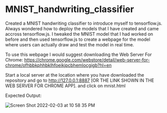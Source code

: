 # MNIST_handwriting_classifier

Created a MNIST handwriting classifier to introduce myself to tensorflow.js. 
Always wondered how to deploy the models that I have created and came accross tensorflow.js. 
I tweaked the MNIST model that I had worked on before and then used tensorflow.js to create a webpage for the model where users can actually draw and test the model in real time. 

To use this webpage I would suggest downloading the Web Server For Chrome:
https://chrome.google.com/webstore/detail/web-server-for-chrome/ofhbbkphhbklhfoeikjpcbhemlocgigb?hl=en

Start a local server at the location where you have downloaded the repository and go to http://127.0.0.1:8887 [OR THE LINK SHOWN IN THE WEB SERVER FOR CHROME APP].
and click on mnist.html

Expected Output:

![Screen Shot 2022-02-03 at 10 58 35 PM](https://user-images.githubusercontent.com/46323314/152379528-dbc8d5a9-7012-461b-8dcc-f739916a411a.png)
